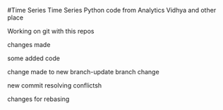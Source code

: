 #Time Series
Time Series Python code from Analytics Vidhya and other place

Working on git with this repos

changes made

some added code

change made to new branch-update branch change

new commit resolving conflictsh

changes for rebasing
